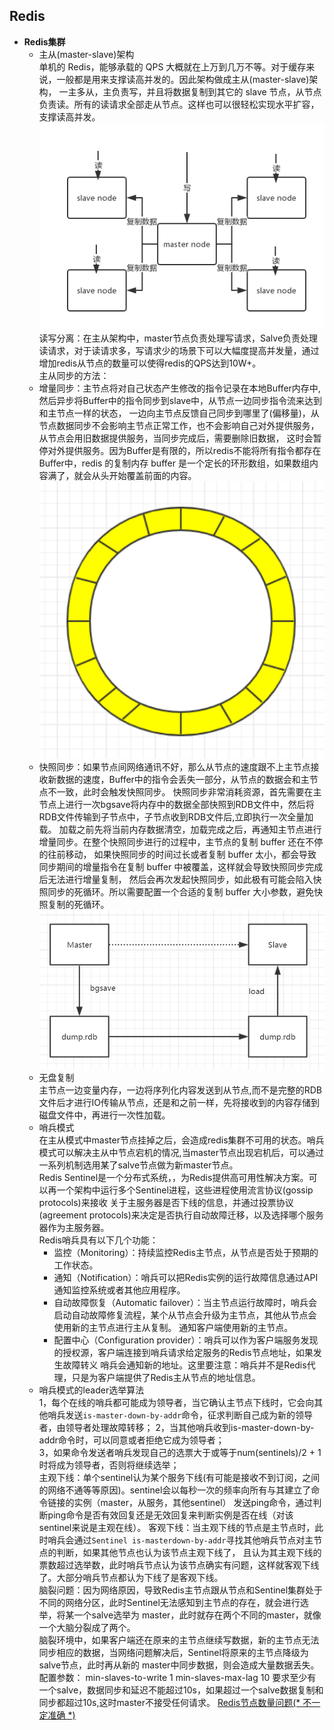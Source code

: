 ## Redis

* **Redis集群**   
    * 主从(master-slave)架构   
    单机的 Redis，能够承载的 QPS 大概就在上万到几万不等。对于缓存来说，一般都是用来支撑读高并发的。因此架构做成主从(master-slave)架构，
    一主多从，主负责写，并且将数据复制到其它的 slave 节点，从节点负责读。所有的读请求全部走从节点。这样也可以很轻松实现水平扩容，支撑读高并发。   
    ![avatar](https://github.com/NPFDamon/Study/blob/main/src/main/resources/redis/redis-master-slave.png)     
    读写分离：在主从架构中，master节点负责处理写请求，Salve负责处理读请求，对于读请求多，写请求少的场景下可以大幅度提高并发量，通过增加redis从节点的数量可以使得redis的QPS达到10W+。   
    主从同步的方法：   
    + 增量同步：主节点将对自己状态产生修改的指令记录在本地Buffer内存中,然后异步将Buffer中的指令同步到slave中，从节点一边同步指令流来达到和主节点一样的状态，
        一边向主节点反馈自己同步到哪里了(偏移量)，从节点数据同步不会影响主节点正常工作，也不会影响自己对外提供服务，从节点会用旧数据提供服务，当同步完成后，需要删除旧数据，
        这时会暂停对外提供服务。因为Buffer是有限的，所以redis不能将所有指令都存在Buffer中，redis 的复制内存 buffer 是一个定长的环形数组，如果数组内容满了，就会从头开始覆盖前面的内容。 
        ![avatar](https://github.com/NPFDamon/Study/blob/main/src/main/resources/redis/ring.png)     
    + 快照同步：如果节点间网络通讯不好，那么从节点的速度跟不上主节点接收新数据的速度，Buffer中的指令会丢失一部分，从节点的数据会和主节点不一致，此时会触发快照同步。
        快照同步非常消耗资源，首先需要在主节点上进行一次bgsave将内存中的数据全部快照到RDB文件中，然后将RDB文件传输到子节点中，子节点收到RDB文件后,立即执行一次全量加载。
        加载之前先将当前内存数据清空，加载完成之后，再通知主节点进行增量同步。在整个快照同步进行的过程中，主节点的复制 buffer 还在不停的往前移动，
        如果快照同步的时间过长或者复制 buffer 太小，都会导致同步期间的增量指令在复制 buffer 中被覆盖，这样就会导致快照同步完成后无法进行增量复制，
        然后会再次发起快照同步，如此极有可能会陷入快照同步的死循环。所以需要配置一个合适的复制 buffer 大小参数，避免快照复制的死循环。     
        ![avatar](https://github.com/NPFDamon/Study/blob/main/src/main/resources/redis/rdb.png)    
    + 无盘复制   
        主节点一边变量内存，一边将序列化内容发送到从节点,而不是完整的RDB文件后才进行IO传输从节点，还是和之前一样，先将接收到的内容存储到磁盘文件中，再进行一次性加载。   
    * 哨兵模式    
    在主从模式中master节点挂掉之后，会造成redis集群不可用的状态。哨兵模式可以解决主从中节点宕机的情况,当master节点出现宕机后，可以通过一系列机制选用某了salve节点做为新master节点。   
    Redis Sentinel是一个分布式系统，，为Redis提供高可用性解决方案。可以再一个架构中运行多个Sentinel进程，这些进程使用流言协议(gossip protocols)来接收
    关于主服务器是否下线的信息，并通过投票协议(agreement protocols)来决定是否执行自动故障迁移，以及选择哪个服务器作为主服务器。   
    Redis哨兵具有以下几个功能：
        + 监控（Monitoring）：持续监控Redis主节点，从节点是否处于预期的工作状态。   
        + 通知（Notification）：哨兵可以把Redis实例的运行故障信息通过API通知监控系统或者其他应用程序。   
        + 自动故障恢复（Automatic failover）：当主节点运行故障时，哨兵会启动自动故障修复流程，某个从节点会升级为主节点，其他从节点会使用新的主节点进行主从复制。
            通知客户端使用新的主节点。    
        + 配置中心（Configuration provider）：哨兵可以作为客户端服务发现的授权源，客户端连接到哨兵请求给定服务的Redis节点地址，如果发生故障转义
            哨兵会通知新的地址。这里要注意：哨兵并不是Redis代理，只是为客户端提供了Redis主从节点的地址信息。   
    + 哨兵模式的leader选举算法   
        1，每个在线的哨兵都可能成为领导者，当它确认主节点下线时，它会向其他哨兵发送`is-master-down-by-addr`命令，征求判断自己成为新的领导者，由领导者处理故障转移；
        2，当其他哨兵收到is-master-down-by-addr命令时，可以同意或者拒绝它成为领导者；   
        3，如果命令发送者哨兵发现自己的选票大于或等于num(sentinels)/2 + 1时将成为领导者，否则将继续选举；   
    主观下线：单个sentinel认为某个服务下线(有可能是接收不到订阅，之间的网络不通等等原因)。sentinel会以每秒一次的频率向所有与其建立了命令链接的实例（master，从服务，其他sentinel）
    发送ping命令，通过判断ping命令是否有效回复还是无效回复来判断实例是否在线（对该sentinel来说是主观在线）。
    客观下线：当主观下线的节点是主节点时，此时哨兵会通过`Sentinel is-masterdown-by-addr`寻找其他哨兵节点对主节点的判断，如果其他节点也认为该节点主观下线了，
    且认为其主观下线的票数超过选举数，此时哨兵节点认为该节点确实有问题，这样就客观下线了。大部分哨兵节点都认为下线了是客观下线。   
    脑裂问题：因为网络原因，导致Redis主节点跟从节点和Sentinel集群处于不同的网络分区，此时Sentinel无法感知到主节点的存在，就会进行选举，将某一个salve选举为
    master，此时就存在两个不同的master，就像一个大脑分裂成了两个。   
    脑裂环境中，如果客户端还在原来的主节点继续写数据，新的主节点无法同步相应的数据，当网络问题解决后，Sentinel将原来的主节点降级为salve节点，此时再从新的
    master中同步数据，则会造成大量数据丢失。   
    配置参数： 
    min-slaves-to-write 1
    min-slaves-max-lag 10
    要求至少有一个salve，数据同步和延迟不能超过10s，如果超过一个salve数据复制和同步都超过10s,这时master不接受任何请求。
    [Redis节点数量问题(* 不一定准确 *)](https://cloud.tencent.com/developer/article/1535967)   